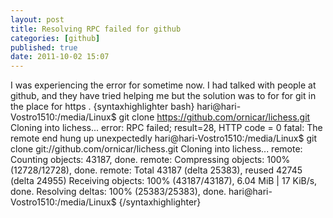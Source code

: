 ```yaml
---
layout: post
title: Resolving RPC failed for github
categories: [github]
published: true
date: 2011-10-02 15:07
---
```

I was experiencing the error for sometime now. I had talked with people at github, and they have tried helping me but the solution was to for for git in the place for https . {syntaxhighlighter bash} hari@hari-Vostro1510:/media/Linux$ git clone https://github.com/ornicar/lichess.git Cloning into lichess... error: RPC failed; result=28, HTTP code = 0 fatal: The remote end hung up unexpectedly hari@hari-Vostro1510:/media/Linux$ git clone git://github.com/ornicar/lichess.git Cloning into lichess... remote: Counting objects: 43187, done. remote: Compressing objects: 100% (12728/12728), done. remote: Total 43187 (delta 25383), reused 42745 (delta 24955) Receiving objects: 100% (43187/43187), 6.04 MiB | 17 KiB/s, done. Resolving deltas: 100% (25383/25383), done. hari@hari-Vostro1510:/media/Linux$ {/syntaxhighlighter}  
